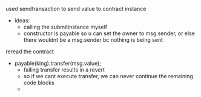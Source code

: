 used sendtransaction to send value to contract instance
- ideas: 
  - calling the submitinstance myself
  - constructor is payable so u can set the owner to msg.sender, or else there wouldnt be a msg.sender bc nothing is being sent

reread the contract
- payable(king).transfer(msg.value);
  - failing transfer results in a revert
  - so if we cant execute transfer, we can never continue the remaining code blocks
  - 
